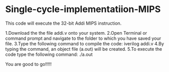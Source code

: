 # Single-cycle-implementatiion-MIPS
This code will execute the 32-bit Addi MIPS instruction.




1.Download the the file addi.v onto your system.
2.Open Terminal or command prompt and navigate to the folder to which you have saved your file.
3.Type the following command to compile the code: iverilog addi.v
4.By typing the command, an object file (a.out) will be created.
5.To execute the code type the following command: ./a.out




You are good to go!!!!!
